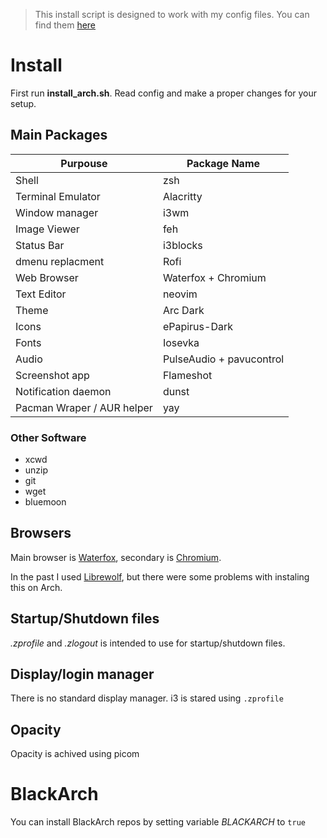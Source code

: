 
> This install script is designed to work with my config files. You can find them
[here](https://github.com/4ndrz3j/dotfiles)


# Install

First run **install_arch.sh**. Read config and make a proper changes for your
setup.

## Main Packages
| Purpouse          | Package Name  |
|-------------------|-------------- |
| Shell             | zsh           |
| Terminal Emulator | Alacritty     |
| Window manager    | i3wm          |
| Image Viewer      | feh           |
| Status Bar        | i3blocks      |
| dmenu replacment  | Rofi          |
| Web Browser       | Waterfox + Chromium     |
| Text Editor       | neovim        |
| Theme             | Arc Dark      |
| Icons		        | ePapirus-Dark |
| Fonts             | Iosevka|
| Audio             | PulseAudio + pavucontrol|
| Screenshot app    | Flameshot     |
| Notification daemon| dunst        |
| Pacman Wraper / AUR helper | yay |

### Other Software

- xcwd
- unzip
- git
- wget
- bluemoon

## Browsers

Main browser is [Waterfox](https://www.waterfox.net/), secondary is [Chromium](https://wiki.archlinux.org/title/chromium).

In the past I used [Librewolf](https://librewolf.net/), but there were some problems with instaling this on Arch. 

## Startup/Shutdown files

*.zprofile* and *.zlogout* is intended to use for startup/shutdown files.

## Display/login manager

There is no standard display manager. i3 is stared using ```.zprofile```

## Opacity

Opacity is achived using picom

# BlackArch

You can install BlackArch repos by setting variable *BLACKARCH* to ```true```
